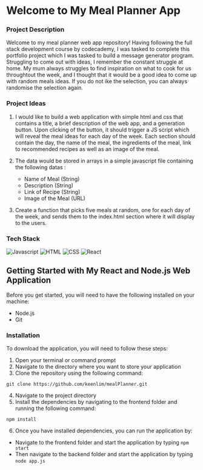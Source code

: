 # Welcome to My Meal Planner App

### Project Description
Welcome to my meal planner web app repository! Having following the full stack development course by codecademy, I was tasked to complete this portfolio project which I was tasked to build a message generator program. Struggling to come out with ideas, I remember the constant struggle at home. My mum always struggles to find inspiration on what to cook for us throughtout the week, and I thought that it would be a good idea to come up with random meals ideas. If you do not ike the selection, you can always randomise the selection again. 

### Project Ideas
1. I would like to build a web application with simple html and css that contains a title, a brief description of the web app, and a generation button. Upon clicking of the button, it should trigger a JS script which will reveal the meal ideas for each day of the week. Each section should contain the day, the name of the meal, the ingredients of the meal, link to recommended recipes as well as an image of the meal. 

2. The data would be stored in arrays in a simple javascript file containing the following datas :
    - Name of Meal (String)
    - Description (String)
    - Link of Recipe (String)
    - Image of the Meal (URL)

3. Create a function that picks five meals at random, one for each day of the week, and sends them to the index.html section where it will display to the users. 

### Tech Stack 
<p>
<img alt = "Javascript" src = "https://img.shields.io/badge/Javascript-F7DF1E?logo=javascript&logoColor=black&style=flat"/>
<img alt = "HTML" src = "https://img.shields.io/badge/HTML-E34F26?logo=html5&logoColor=black&style=flat"/>
<img alt = "CSS" src = "https://img.shields.io/badge/CSS-1572B6?logo=css&logoColor=black&style=flat"/>
<img alt = "React" src = "https://img.shields.io/badge/React-61DAFB?logo=react&logoColor=black&style=flat"/>
</p>

## Getting Started with My React and Node.js Web Application
Before you get started, you will need to have the following installed on your machine: 
- Node.js
- Git

### Installation
To download the application, you will need to follow these steps: 
1. Open your terminal or command prompt
2. Navigate to the directory where you want to store your application
3. Clone the repository using the following command: 
```
git clone https://github.com/keenlim/mealPlanner.git
```
4. Navigate to the project directory 
5. Install the dependencies by navigating to the frontend folder and running the following command: 
```
npm install
```
6. Once you have installed dependencies, you can run the application by: 
- Navigate to the frontend folder and start the application by typing ```npm start```
- Then navigate to the backend folder and start the application by typing ```node app.js```
